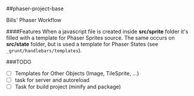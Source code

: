 ##phaser-project-base

Bills' Phaser Workflow

####Features
When a javascript file is created inside **src/sprite** folder it's filled with a template for Phaser Sprites source. The same occurs on **src/state** folder, but is used a template for Phaser States (see `_grunt/handlebars/templates`).

###TODO
- [ ] Templates for Other Objects (Image, TileSprite, ...)
- [ ] task for server and autoreload
- [ ] Task for build project (minify and package)
